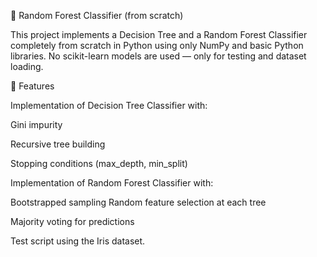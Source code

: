 🌲 Random Forest Classifier (from scratch)

This project implements a Decision Tree and a Random Forest Classifier completely from scratch in Python using only NumPy and basic Python libraries.
No scikit-learn models are used — only for testing and dataset loading.

📌 Features

Implementation of Decision Tree Classifier with:

Gini impurity

Recursive tree building

Stopping conditions (max_depth, min_split)

Implementation of Random Forest Classifier with:

Bootstrapped sampling
Random feature selection at each tree

Majority voting for predictions

Test script using the Iris dataset.
